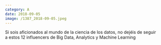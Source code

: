 ```yaml
--- 
category: A 
date: 2018-09-05 
image: /1387_2018-09-05.jpeg 
--- 
```


Si sois aficionados al mundo de la ciencia de los datos, no dejéis de seguir a estos 12 influencers de Big Data, Analytics y Machine Learning